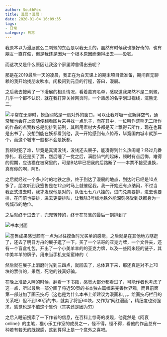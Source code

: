 ```yaml
---
author: SouthFox
title: 漫展？漫展！
date: 2020-01-04 16:09:35
tags: 
- 日常
category: 日常
---
```


我原本以为漫展这么二刺螈的东西是以我无关的，虽然有时候我也挺好奇的，也有朋友一直在催，但是我还是因为一个根本原因而懒得出去——没钱。

而这次又是什么原因让我这个家里蹲舍得出去呢？

<!--more-->

那是在2019最后一天的凌晨，我正在为白天课上的期末项目做准备，期间百无聊赖的我开始找朋友吹水，闲极问到元旦的行程，答曰，漫展。

之后我去搜索了一下漫展的相关情况，看着嘉宾名单，感叹道我果然不是二刺螈，几乎一个都不认识，就在我打算关掉网页时，一个熟悉的名字划过视线，浣熊无二。

![](https://img.southfox.ga/2020/02/07/124zv9j.jpg)平常在无聊时，摸鱼网站是一扇对外的窗口，可以让我呼吸一点新鲜空气，通常我也会在上面随便翻看图片来寻找一点乐子，而在其中，一位叫作浣熊无二所作的作品的点赞数总是能排到前列，其所用素材大多都是天上飘得云所作，现在也算是出书了。没想到能在妖都看到他，我一开始感到有点惊奇，毕竟国内城市就那一个，而这个城市一般都不会是妖都。

我顿时犯了难，毕竟是真滴没钱，没钱还去展子，能凑得到什么热闹呢？经过几番挣扎，我还是买了票，然后睡了一觉之后，满脸仙气的起床，顿时有点后悔，难得的假期，应该猫在被窝里的，可是B站早已把我的后路断了——本票不接受退换，真有你的啊，阿B。

之后就经过一个多小时的地铁之旅，终于到达了漫展的地点，到达时已经是10点多了，朋友听到我签售是在12点时马上就催促我，我一开始还有点纳闷，不过当我正式进去时，我才发现他是对的，队伍七七八八挂的，进门兑票要排，进去也要排，在门前也要排，进去更要排队，让我除3号线地铁外能深刻感受到妖都身为一线城市的地位。

之后就终于进去了，兜兜转转的，终于在签售的最后一刻排到了

![书本封面](https://img.southfox.ga/2020/02/07/1250gw3.jpg)

![签售成果](https://img.southfox.ga/2020/02/07/1250msh.jpg)感觉颇有一点为以往摸鱼时光买单的感觉，之后就是在其他地方瞎逛了，还去了明日方舟的展子逛了一下，买了一个洁哥的亚克力牌，一个文件夹，还有一个盲盒礼包，开出了一个小美羊羊的的亚克力牌，以及一些阿米娅的链子，其中美羊羊的牌子，用来当手机支架蛮棒的（

然后就在展子上消磨时光到三四点，就回去了，总体算下来，那还真是对不上70块的票价的，果然，死宅的钱真好骗。

在晚上准备入睡的时候，翻看一下书籍，感觉大部分都看过了，可能作者也考虑了这一点，所以最后一部分画了将近50页的书本独占篇幅来完善世界观，而且前面第一部分加了画云技巧（这也是为什么本书上架建议为漫画和。。。绘画技巧栏目的关系吧）但不到180页的书，就卖了将近60块，又作为“网红漫画”，精细度也别强求，感觉也是不值这个售价（其实还是因为穷）

之后入睡前搜索了一下作者的信息，在百科上惊奇的发现，他竟然是《阿衰online》的主笔，猫小乐工作室的成员之一，怪不得，怪不得，看他的作品总有一种若有若无的既视感，这到算得上是一个意外之喜吧。